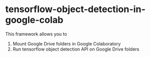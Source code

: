 # tensorflow-object-detection-in-google-colab
This framework allows you to 
1. Mount Google Drive folders in Google Colaboratory
2. Run tensorflow object detection API on Google Drive folders


